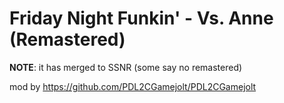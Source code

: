 # Friday Night Funkin' - Vs. Anne (Remastered) 
**NOTE**: it has merged to SSNR (some say no remastered)

mod by 
https://github.com/PDL2CGamejolt/PDL2CGamejolt

